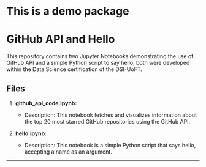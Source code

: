 # This is a demo package

# GitHub API and Hello

This repository contains two Jupyter Notebooks demonstrating the use of GitHub API and a simple Python script to say hello, 
both were developed within the Data Science certification of the DSI-UoFT.

## Files

1. **github_api_code.ipynb:**
    - Description: This notebook fetches and visualizes information about the top 20 most starred GitHub repositories using the GitHub API.

2. **hello.ipynb:**
    - Description: This notebook is a simple Python script that says hello, accepting a name as an argument.

---
